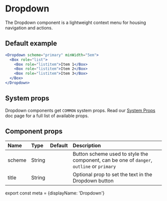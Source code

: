 
# Dropdown

The Dropdown component is a lightweight context menu for housing navigation and actions.

## Default example
```.jsx
<Dropdown scheme="primary" minWidth="5em">
  <Box role="list">
    <Box role="listitem">Item 1</Box>
    <Box role="listitem">Item 2</Box>
    <Box role="listitem">Item 3</Box>
  </Box>
</Dropdown>
```

## System props

Dropdown components get `COMMON` system props. Read our [System Props](/system-props) doc page for a full list of available props.

## Component props

| Name | Type | Default | Description |
| :- | :- | :-: | :- |
| scheme | String | | Button scheme used to style the component, can be one of `danger`, `outline` or `primary` |
| title | String | | Optional prop to set the text in the Dropdown button

export const meta = {displayName: 'Dropdown'}
